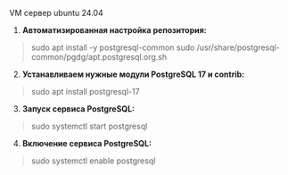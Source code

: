 VM сервер ubuntu 24.04
1. **Автоматизированная настройка репозитория:**
> sudo apt install -y postgresql-common
> sudo /usr/share/postgresql-common/pgdg/apt.postgresql.org.sh

2. **Устанавливаем нужные модули PostgreSQL 17 и contrib:**
> sudo apt install postgresql-17

3. **Запуск сервиса PostgreSQL:**
> sudo systemctl start postgresql
4. **Включение сервиса PostgreSQL:**
> sudo systemctl enable postgresql